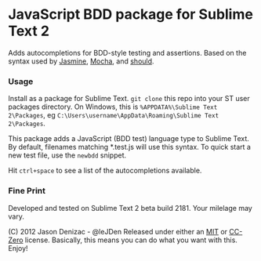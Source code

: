# JavaScript BDD package for Sublime Text 2

Adds autocompletions for BDD-style testing and assertions. Based on the syntax used by [Jasmine](https://jasmine.github.io/), [Mocha](http://visionmedia.github.com/mocha/), and [should](https://github.com/visionmedia/should.js).

### Usage

Install as a package for Sublime Text. `git clone` this repo into your ST user packages directory. On Windows, this is `%APPDATA%\Sublime Text 2\Packages`, eg `C:\Users\username\AppData\Roaming\Sublime Text 2\Packages`.

This package adds a JavaScript (BDD test) language type to Sublime Text. By default, filenames matching *.test.js will use this syntax. To quick start a new test file, use the `newbdd` snippet.

Hit `ctrl+space` to see a list of the autocompletions available.

### Fine Print

Developed and tested on Sublime Text 2 beta build 2181. Your milelage may vary.

(C) 2012 Jason Denizac - @leJDen
Released under either an [MIT](http://www.opensource.org/licenses/mit-license.html) or [CC-Zero](http://creativecommons.org/publicdomain/zero/1.0/) license. Basically, this means you can do what you want with this. Enjoy!
